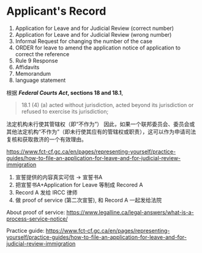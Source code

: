 # Applicant's Record

1. Application for Leave and for Judicial Review (correct number)
2. Application for Leave and for Judicial Review (wrong number)
3. Informal Request for changing the number of the case
4. ORDER for leave to amend the application notice of application to correct the reference
5. Rule 9 Response
6. Affidavits
7. Memorandum
8. language statement

根据 **_Federal Courts Act_, sections 18 and 18.1**,

> 18.1 (4) (a) acted without jurisdiction, acted beyond its jurisdiction or refused to exercise its jurisdiction;

法定机构未行使其管辖权（即“不作为”） 因此，如果一个联邦委员会、委员会或其他法定机构“不作为”（即未行使其应有的管辖权或职责），这可以作为申请司法复核和获取救济的一个有效理由。

<https://www.fct-cf.gc.ca/en/pages/representing-yourself/practice-guides/how-to-file-an-application-for-leave-and-for-judicial-review-immigration>

1. 宣誓提供的内容真实可信 -> 宣誓书A
2. 把宣誓书A+Application for Leave 等制成 Recored A
3. Record A 发给 IRCC 律师
4. 做 proof of service (第二次宣誓), 和 Record A 一起发给法院

About proof of service:
<https://www.legalline.ca/legal-answers/what-is-a-process-service-notice/>

Practice guide:
<https://www.fct-cf.gc.ca/en/pages/representing-yourself/practice-guides/how-to-file-an-application-for-leave-and-for-judicial-review-immigration>
